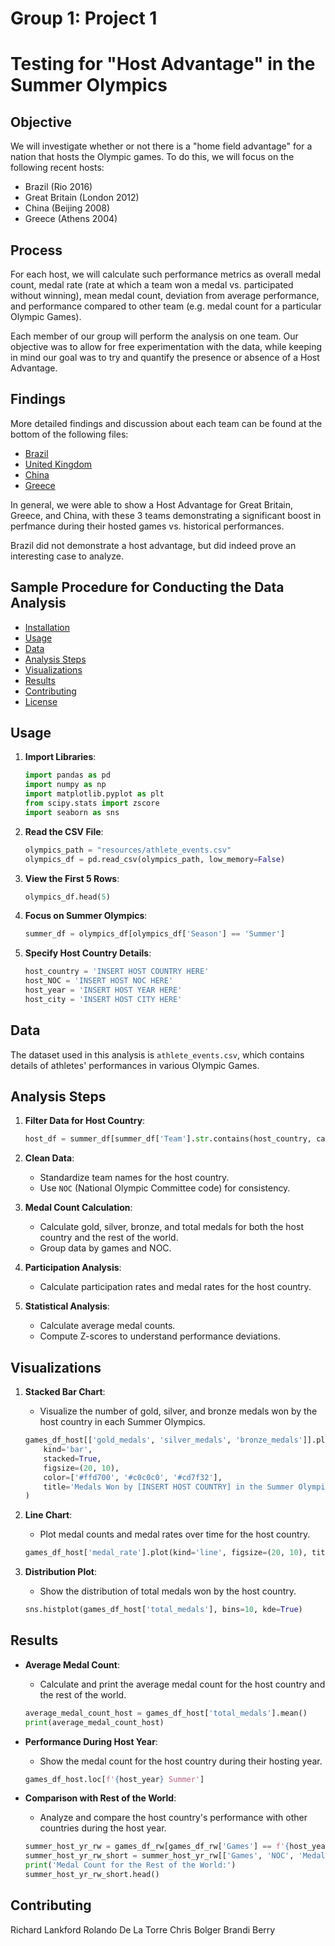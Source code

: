 # Group 1: Project 1
# Testing for "Host Advantage" in the Summer Olympics

## Objective
We will investigate whether or not there is a "home field advantage" for a nation that hosts the Olympic games. To do this, we will focus on the following recent hosts:
- Brazil (Rio 2016)
- Great Britain (London 2012)
- China (Beijing 2008)
- Greece (Athens 2004)

## Process
For each host, we will calculate such performance metrics as overall medal count, medal rate (rate at which a team won a medal vs. participated without winning), mean medal count, deviation from average performance, and performance compared to other team (e.g. medal count for a particular Olympic Games).

Each member of our group will perform the analysis on one team. Our objective was to allow for free experimentation with the data, while keeping in mind our goal was to try and quantify the presence or absence of a Host Advantage.

## Findings
More detailed findings and discussion about each team can be found at the bottom of the following files:
- [Brazil](brazil_hostview2.ipynb)
- [United Kingdom](uk_hostview.ipynb)
- [China](china.ipynb)
- [Greece](greece_hostview.ipynb)

In general, we were able to show a Host Advantage for Great Britain, Greece, and China, with these 3 teams demonstrating a significant boost in perfmance during their hosted games vs. historical performances.

Brazil did not demonstrate a host advantage, but did indeed prove an interesting case to analyze. 


## Sample Procedure for Conducting the Data Analysis

- [Installation](#installation)
- [Usage](#usage)
- [Data](#data)
- [Analysis Steps](#analysis-steps)
- [Visualizations](#visualizations)
- [Results](#results)
- [Contributing](#contributing)
- [License](#license)


## Usage

1. **Import Libraries**:
    ```python
    import pandas as pd
    import numpy as np
    import matplotlib.pyplot as plt
    from scipy.stats import zscore
    import seaborn as sns
    ```

2. **Read the CSV File**:
    ```python
    olympics_path = "resources/athlete_events.csv"
    olympics_df = pd.read_csv(olympics_path, low_memory=False)
    ```

3. **View the First 5 Rows**:
    ```python
    olympics_df.head(5)
    ```

4. **Focus on Summer Olympics**:
    ```python
    summer_df = olympics_df[olympics_df['Season'] == 'Summer']
    ```

5. **Specify Host Country Details**:
    ```python
    host_country = 'INSERT HOST COUNTRY HERE'
    host_NOC = 'INSERT HOST NOC HERE'
    host_year = 'INSERT HOST YEAR HERE'
    host_city = 'INSERT HOST CITY HERE'
    ```

## Data

The dataset used in this analysis is `athlete_events.csv`, which contains details of athletes' performances in various Olympic Games.

## Analysis Steps

1. **Filter Data for Host Country**:
    ```python
    host_df = summer_df[summer_df['Team'].str.contains(host_country, case=False)]
    ```

2. **Clean Data**:
    - Standardize team names for the host country.
    - Use `NOC` (National Olympic Committee code) for consistency.

3. **Medal Count Calculation**:
    - Calculate gold, silver, bronze, and total medals for both the host country and the rest of the world.
    - Group data by games and NOC.

4. **Participation Analysis**:
    - Calculate participation rates and medal rates for the host country.

5. **Statistical Analysis**:
    - Calculate average medal counts.
    - Compute Z-scores to understand performance deviations.

## Visualizations

1. **Stacked Bar Chart**:
    - Visualize the number of gold, silver, and bronze medals won by the host country in each Summer Olympics.

    ```python
    games_df_host[['gold_medals', 'silver_medals', 'bronze_medals']].plot(
        kind='bar',
        stacked=True,
        figsize=(20, 10),
        color=['#ffd700', '#c0c0c0', '#cd7f32'],
        title='Medals Won by [INSERT HOST COUNTRY] in the Summer Olympics'
    )
    ```

2. **Line Chart**:
    - Plot medal counts and medal rates over time for the host country.

    ```python
    games_df_host['medal_rate'].plot(kind='line', figsize=(20, 10), title='Medal Rate for [INSERT HOST COUNTRY] in the Summer Olympics')
    ```

3. **Distribution Plot**:
    - Show the distribution of total medals won by the host country.

    ```python
    sns.histplot(games_df_host['total_medals'], bins=10, kde=True)
    ```

## Results

- **Average Medal Count**:
    - Calculate and print the average medal count for the host country and the rest of the world.

    ```python
    average_medal_count_host = games_df_host['total_medals'].mean()
    print(average_medal_count_host)
    ```

- **Performance During Host Year**:
    - Show the medal count for the host country during their hosting year.

    ```python
    games_df_host.loc[f'{host_year} Summer']
    ```

- **Comparison with Rest of the World**:
    - Analyze and compare the host country's performance with other countries during the host year.

    ```python
    summer_host_yr_rw = games_df_rw[games_df_rw['Games'] == f'{host_year} Summer']
    summer_host_yr_rw_short = summer_host_yr_rw[['Games', 'NOC', 'Medal']]
    print('Medal Count for the Rest of the World:')
    summer_host_yr_rw_short.head()
    ```

## Contributing

Richard Lankford
Rolando De La Torre
Chris Bolger
Brandi Berry

